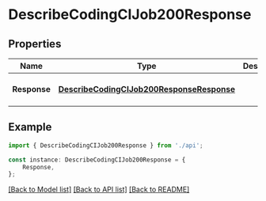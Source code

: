 # DescribeCodingCIJob200Response


## Properties

Name | Type | Description | Notes
------------ | ------------- | ------------- | -------------
**Response** | [**DescribeCodingCIJob200ResponseResponse**](DescribeCodingCIJob200ResponseResponse.md) |  | [optional] [default to undefined]

## Example

```typescript
import { DescribeCodingCIJob200Response } from './api';

const instance: DescribeCodingCIJob200Response = {
    Response,
};
```

[[Back to Model list]](../README.md#documentation-for-models) [[Back to API list]](../README.md#documentation-for-api-endpoints) [[Back to README]](../README.md)
